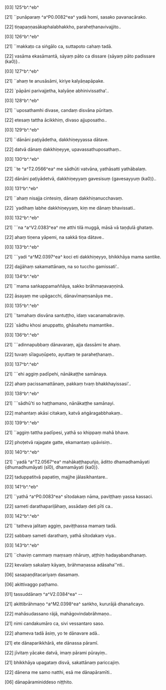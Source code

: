 [03] 125^b^.^eb^

[21] ``punāparaṃ ^a^P0.0082^ea^ yadā homi, sasako  pavanacārako.

[22] tiṇapaṇṇasākaphalabhakkho, paraheṭhanavivajjito..

[03] 126^b^.^eb^

[21] ``makkaṭo ca siṅgālo ca, suttapoto cahaṃ tadā.

[22] vasāma ekasāmantā, sāyaṃ pāto ca dissare {sāyaṃ pāto padissare (ka0)}..

[03] 127^b^.^eb^

[21] ``ahaṃ te anusāsāmi, kiriye kalyāṇapāpake.

[22] `pāpāni parivajjetha, kalyāṇe abhinivissatha'..

[03] 128^b^.^eb^

[21] ``uposathamhi divase, candaṃ disvāna pūritaṃ.

[22] etesaṃ tattha ācikkhiṃ, divaso ajjuposatho..

[03] 129^b^.^eb^

[21] ``dānāni paṭiyādetha, dakkhiṇeyyassa dātave.

[22] datvā dānaṃ dakkhiṇeyye, upavassathuposathaṃ..

[03] 130^b^.^eb^

[21] ``te ^a^T2.0566^ea^ me sādhūti vatvāna, yathāsatti yathābalaṃ.

[22] dānāni paṭiyādetvā, dakkhiṇeyyaṃ gavesisuṃ {gavesayyuṃ (ka0)}..

[03] 131^b^.^eb^

[21] ``ahaṃ nisajja cintesiṃ, dānaṃ dakkhiṇanucchavaṃ.

[22] `yadihaṃ labhe dakkhiṇeyyaṃ, kiṃ me dānaṃ bhavissati..

[03] 132^b^.^eb^

[21] ```na ^a^V2.0383^ea^ me atthi tilā muggā, māsā vā taṇḍulā ghataṃ.

[22] ahaṃ tiṇena yāpemi, na sakkā tiṇa dātave..

[03] 133^b^.^eb^

[21] ```yadi ^a^M2.0397^ea^ koci eti dakkhiṇeyyo, bhikkhāya mama  santike.

[22] dajjāhaṃ sakamattānaṃ, na so tuccho gamissati'..

[03] 134^b^.^eb^

[21] ``mama saṅkappamaññāya, sakko brāhmaṇavaṇṇinā.

[22] āsayaṃ me upāgacchi, dānavīmaṃsanāya me..

[03] 135^b^.^eb^

[21] ``tamahaṃ disvāna santuṭṭho, idaṃ vacanamabraviṃ.

[22] `sādhu khosi anuppatto, ghāsahetu mamantike..

[03] 136^b^.^eb^

[21] ```adinnapubbaṃ dānavaraṃ, ajja dassāmi te ahaṃ.

[22] tuvaṃ sīlaguṇūpeto, ayuttaṃ te paraheṭhanaṃ..

[03] 137^b^.^eb^

[21] ```ehi aggiṃ padīpehi, nānākaṭṭhe samānaya.

[22] ahaṃ pacissamattānaṃ, pakkaṃ tvaṃ bhakkhayissasi'..

[03] 138^b^.^eb^

[21] ```sādhū'ti so haṭṭhamano, nānākaṭṭhe samānayi.

[22] mahantaṃ akāsi citakaṃ, katvā aṅgāragabbhakaṃ..

[03] 139^b^.^eb^

[21] ``aggiṃ tattha padīpesi, yathā so khippaṃ mahā bhave.

[22] phoṭetvā rajagate gatte, ekamantaṃ upāvisiṃ..

[03] 140^b^.^eb^

[21] ``yadā ^a^T2.0567^ea^ mahākaṭṭhapuñjo, āditto dhamadhamāyati {dhumadhumāyati  (sī0), dhamamāyati (ka0)}.

[22] taduppatitvā papatiṃ, majjhe jālasikhantare..

[03] 141^b^.^eb^

[21] ``yathā ^a^P0.0083^ea^ sītodakaṃ nāma, paviṭṭhaṃ yassa  kassaci.

[22] sameti darathapariḷāhaṃ, assādaṃ deti pīti ca..

[03] 142^b^.^eb^

[21] ``tatheva jalitaṃ aggiṃ, paviṭṭhassa mamaṃ tadā.

[22] sabbaṃ sameti darathaṃ, yathā sītodakaṃ viya..

[03] 143^b^.^eb^

[21] ``chaviṃ cammaṃ maṃsaṃ nhāruṃ, aṭṭhiṃ hadayabandhanaṃ.

[22] kevalaṃ sakalaṃ kāyaṃ, brāhmaṇassa adāsaha''nti..

[06] sasapaṇḍitacariyaṃ dasamaṃ.

[06] akittivaggo paṭhamo.

[01] tassuddānaṃ ^a^V2.0384^ea^ --

[21] akittibrāhmaṇo ^a^M2.0398^ea^ saṅkho, kururājā dhanañcayo.

[22] mahāsudassano rājā, mahāgovindabrāhmaṇo..

[21] nimi candakumāro ca, sivi vessantaro saso.

[22] ahameva tadā āsiṃ, yo te dānavare adā..

[21] ete dānaparikkhārā, ete dānassa pāramī.

[22] jīvitaṃ yācake datvā, imaṃ pārami pūrayiṃ..

[21] bhikkhāya upagataṃ disvā, sakattānaṃ pariccajiṃ.

[22] dānena me samo natthi, esā me dānapāramīti..

[06] dānapāraminiddeso niṭṭhito.
